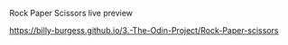 Rock Paper Scissors live preview

https://billy-burgess.github.io/3.-The-Odin-Project/Rock-Paper-scissors
